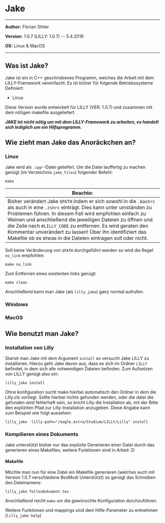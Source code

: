 # Jake
-----
**Author:** Florian Sihler

**Version:** 1.0.7 (LILLY: 1.0.7) -- 5.4.2019

**OS:** Linux & MacOS

----
## Was ist Jake?
Jake ist ein in C++ geschriebenes Programm, welches die Arbeit mit dem LILLY-Framework vereinfacht. Es ist bisher für folgende Betriebssysteme Definiert: 
 - Linux

Diese Version wurde entwickelt für LILLY (VER: 1.0.7) und zusammen mit dem nötigen makefile ausgeliefert. 

***JAKE Ist nicht nötig um mit dem LILLY-Framework zu arbeiten, es handelt sich lediglich um ein Hilfsprogramm.***

## Wie zieht man Jake das Anoräckchen an?
### Linux
Jake wird als `.cpp`--Datei geliefert. Um die Datei lauffertig zu machen genügt (im Verzeichnis `jake_files`) folgender Befehl:

`make`

| Beachte: |
| --- |
| Bisher verändert Jake `$PATH` indem er sich sowohl in die `.bashrc` als auch in eine `.zshrc` einträgt. Dies kann unter umständen zu Problemen führen. In diesem Fall wird empfohlen einfach zu Weinen und anschließend die jeweiligen Dateien zu öffnen und die Zeile nach `#LILLY_CODE` zu entfernen. Es wird geraten den Kommentar unverändert zu lassen! Über ihn identifiziert das Makefile ob es etwas in die Dateien eintragen soll oder nicht.|

Soll keine Veränderung von `$PATH` durchgeführt werden so wird die Regel `no_link` empfohlen:

`make no_link`

Zum Entfernen eines existenten links genügt:

`make clean`

Anschließend kann man Jake (als `lilly_jake`) ganz normal aufrufen.

### Windows
### MacOS

## Wie benutzt man Jake?

### Installation von Lilly

Startet man Jake mit dem Argument `install` so versucht Jake LILLY zu installieren. Hierzu geht Jake davon aus, dass es sich im Ordner `LILLY` befindet, in dem sich alle notwendigen Dateien befinden. Zum Aufsetzen von LILLY genügt also ein:

`lilly_jake install`

Ohne konfiguration sucht make hierbei automatisch den Ordner in dem die Lilly.cls vorliegt. Sollte hierbei nichts gefunden werden, oder die datei die gefunden wird fehlerhaft sein, so bricht Lilly die Installation ab, mit der Bitte den expliziten Pfad zur Lilly-Installation anzugeben. Diese Angabe kann zum Beispiel wie folgt aussehen:

`lilly_jake -lilly-path="/eagle_extra/Studium/LILLY/Lilly" install`


### Kompilieren eines Dokuments

Jake unterstützt bisher nur das explizite Generieren einer Datei durch das generieren eines Makefiles, weitere Funktionen sind in Arbeit :D

#### Makefile

Möchte man nun für eine Datei ein Makefile generieren (welches auch mit Version 1.0.7 verschiedene BoxModi Unterstützt) so genügt das Schreiben des Dateinamens:

`lilly_jake TollesDokument.tex`

Anschließend reicht `make` um die gewünschte Konfiguration durchzuführen.

Weitere Funktionen und mappings sind dem Hilfe-Parameter zu entnehmen (`lilly_jake help`) 
